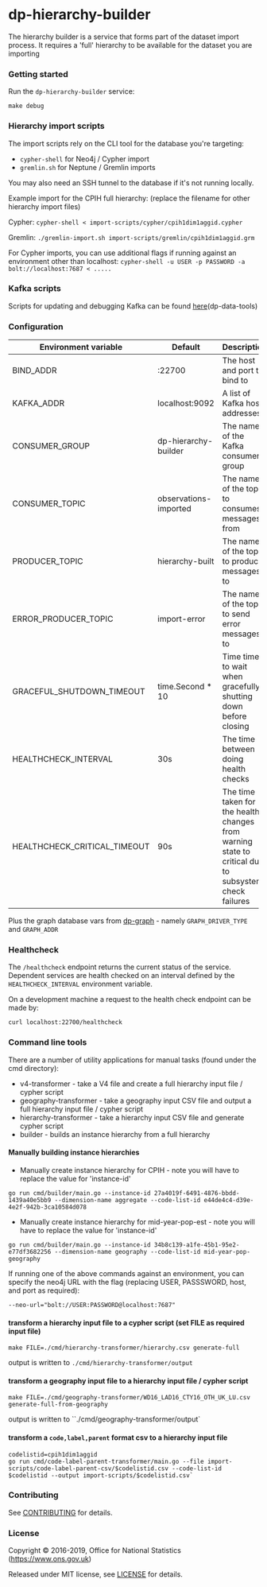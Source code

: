 dp-hierarchy-builder
================

The hierarchy builder is a service that forms part of the dataset import process. It requires a 'full' hierarchy to be available for the dataset you are importing


### Getting started
Run the `dp-hierarchy-builder` service:

`make debug` 

### Hierarchy import scripts

The import scripts rely on the CLI tool for the database you're targeting:
 - `cypher-shell` for Neo4j / Cypher import
 - `gremlin.sh` for Neptune / Gremlin imports

You may also need an SSH tunnel to the database if it's not running locally.

Example import for the CPIH full hierarchy: (replace the filename for other hierarchy import files)

Cypher:
`cypher-shell < import-scripts/cypher/cpih1dim1aggid.cypher`

Gremlin:
`./gremlin-import.sh import-scripts/gremlin/cpih1dim1aggid.grm`

For Cypher imports, you can use additional flags if running against an environment other than localhost:
`cypher-shell -u USER -p PASSWORD -a bolt://localhost:7687 < .....`

### Kafka scripts

Scripts for updating and debugging Kafka can be found [here](https://github.com/ONSdigital/dp-data-tools)(dp-data-tools)

### Configuration

| Environment variable         | Default               | Description
| ---------------------------- | --------------------- | -----------
| BIND_ADDR                    | :22700                | The host and port to bind to
| KAFKA_ADDR                   | localhost:9092        | A list of Kafka host addresses
| CONSUMER_GROUP               | dp-hierarchy-builder  | The name of the Kafka consumer group
| CONSUMER_TOPIC               | observations-imported | The name of the topic to consumes messages from
| PRODUCER_TOPIC               | hierarchy-built       | The name of the topic to produces messages to
| ERROR_PRODUCER_TOPIC         | import-error          | The name of the topic to send error messages to
| GRACEFUL_SHUTDOWN_TIMEOUT    | time.Second * 10      | Time time to wait when gracefully shutting down before closing
| HEALTHCHECK_INTERVAL         | 30s                   | The time between doing health checks
| HEALTHCHECK_CRITICAL_TIMEOUT | 90s                   | The time taken for the health changes from warning state to critical due to subsystem check failures

Plus the graph database vars from [dp-graph](https://github.com/ONSdigital/dp-graph) - namely `GRAPH_DRIVER_TYPE` and `GRAPH_ADDR`

### Healthcheck

 The `/healthcheck` endpoint returns the current status of the service. Dependent services are health checked on an interval defined by the `HEALTHCHECK_INTERVAL` environment variable.

 On a development machine a request to the health check endpoint can be made by:

 `curl localhost:22700/healthcheck`

### Command line tools

There are a number of utility applications for manual tasks (found under the cmd directory):

* v4-transformer - take a V4 file and create a full hierarchy input file / cypher script
* geography-transformer - take a geography input CSV file and output a full hierarchy input file / cypher script
* hierarchy-transformer - take a hierarchy input CSV file and generate cypher script
* builder - builds an instance hierarchy from a full hierarchy

#### Manually building instance hierarchies

* Manually create instance hierarchy for CPIH - note you will have to replace the value for 'instance-id'

`go run cmd/builder/main.go --instance-id 27a4019f-6491-4876-bbdd-1439a40e5bb9 --dimension-name aggregate --code-list-id e44de4c4-d39e-4e2f-942b-3ca10584d078`

* Manually create instance hierarchy for mid-year-pop-est - note you will have to replace the value for 'instance-id'

`go run cmd/builder/main.go --instance-id 34b8c139-a1fe-45b1-95e2-e77df3682256 --dimension-name geography --code-list-id mid-year-pop-geography`

If running one of the above commands against an environment, you can specify the neo4j URL with the flag (replacing USER, PASSSWORD, host, and port as required):

`--neo-url="bolt://USER:PASSWORD@localhost:7687"`

#### transform a hierarchy input file to a cypher script (set FILE as required input file)

`make FILE=./cmd/hierarchy-transformer/hierarchy.csv generate-full`

output is written to `./cmd/hierarchy-transformer/output`

#### transform a geography input file to a hierarchy input file / cypher script

`make FILE=./cmd/geography-transformer/WD16_LAD16_CTY16_OTH_UK_LU.csv  generate-full-from-geography `

output is written to ``./cmd/geography-transformer/output`

#### transform a `code,label,parent` format csv to a hierarchy input file

```
codelistid=cpih1dim1aggid
go run cmd/code-label-parent-transformer/main.go --file import-scripts/code-label-parent-csv/$codelistid.csv --code-list-id $codelistid --output import-scripts/$codelistid.csv`
```

### Contributing

See [CONTRIBUTING](CONTRIBUTING.md) for details.

### License

Copyright © 2016-2019, Office for National Statistics (https://www.ons.gov.uk)

Released under MIT license, see [LICENSE](LICENSE.md) for details.
